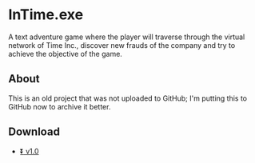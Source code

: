 # InTime.exe
A text adventure game where the player will traverse through the virtual network of Time Inc., discover new frauds of the company and try to achieve the objective of the game.

## About
This is an old project that was not uploaded to GitHub; I'm putting this to GitHub now to archive it better.

## Download
* [:arrow_double_down: v1.0](https://github.com/FattyMieo/InTime.exe/releases/tag/v1.0)
